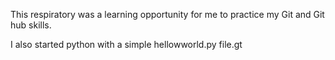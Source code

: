 This respiratory was a learning opportunity for me to practice my Git and Git hub skills.

I also started python with a simple hellowworld.py file.gt 

